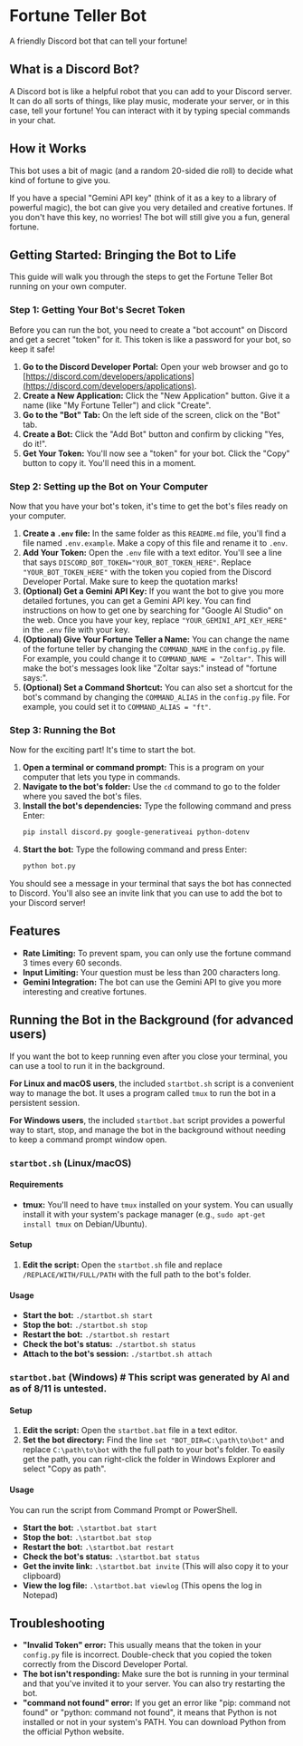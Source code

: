 # Fortune Teller Bot

A friendly Discord bot that can tell your fortune!

## What is a Discord Bot?

A Discord bot is like a helpful robot that you can add to your Discord server. It can do all sorts of things, like play music, moderate your server, or in this case, tell your fortune! You can interact with it by typing special commands in your chat.

## How it Works

This bot uses a bit of magic (and a random 20-sided die roll) to decide what kind of fortune to give you. 

If you have a special "Gemini API key" (think of it as a key to a library of powerful magic), the bot can give you very detailed and creative fortunes. If you don't have this key, no worries! The bot will still give you a fun, general fortune.

## Getting Started: Bringing the Bot to Life

This guide will walk you through the steps to get the Fortune Teller Bot running on your own computer.

### Step 1: Getting Your Bot's Secret Token

Before you can run the bot, you need to create a "bot account" on Discord and get a secret "token" for it. This token is like a password for your bot, so keep it safe!

1.  **Go to the Discord Developer Portal:** Open your web browser and go to [https://discord.com/developers/applications](https://discord.com/developers/applications).
2.  **Create a New Application:** Click the "New Application" button. Give it a name (like "My Fortune Teller") and click "Create".
3.  **Go to the "Bot" Tab:** On the left side of the screen, click on the "Bot" tab.
4.  **Create a Bot:** Click the "Add Bot" button and confirm by clicking "Yes, do it!".
5.  **Get Your Token:** You'll now see a "token" for your bot. Click the "Copy" button to copy it. You'll need this in a moment.

### Step 2: Setting up the Bot on Your Computer

Now that you have your bot's token, it's time to get the bot's files ready on your computer.

1.  **Create a `.env` file:** In the same folder as this `README.md` file, you'll find a file named `.env.example`. Make a copy of this file and rename it to `.env`.
2.  **Add Your Token:** Open the `.env` file with a text editor. You'll see a line that says `DISCORD_BOT_TOKEN="YOUR_BOT_TOKEN_HERE"`. Replace `"YOUR_BOT_TOKEN_HERE"` with the token you copied from the Discord Developer Portal. Make sure to keep the quotation marks!
3.  **(Optional) Get a Gemini API Key:** If you want the bot to give you more detailed fortunes, you can get a Gemini API key. You can find instructions on how to get one by searching for "Google AI Studio" on the web. Once you have your key, replace `"YOUR_GEMINI_API_KEY_HERE"` in the `.env` file with your key.
4.  **(Optional) Give Your Fortune Teller a Name:** You can change the name of the fortune teller by changing the `COMMAND_NAME` in the `config.py` file. For example, you could change it to `COMMAND_NAME = "Zoltar"`. This will make the bot's messages look like "Zoltar says:" instead of "fortune says:".
5.  **(Optional) Set a Command Shortcut:** You can also set a shortcut for the bot's command by changing the `COMMAND_ALIAS` in the `config.py` file. For example, you could set it to `COMMAND_ALIAS = "ft"`.

### Step 3: Running the Bot

Now for the exciting part! It's time to start the bot.

1.  **Open a terminal or command prompt:** This is a program on your computer that lets you type in commands.
2.  **Navigate to the bot's folder:** Use the `cd` command to go to the folder where you saved the bot's files.
3.  **Install the bot's dependencies:** Type the following command and press Enter:
    ```bash
    pip install discord.py google-generativeai python-dotenv
    ```
4.  **Start the bot:** Type the following command and press Enter:
    ```bash
    python bot.py
    ```

You should see a message in your terminal that says the bot has connected to Discord. You'll also see an invite link that you can use to add the bot to your Discord server!

## Features

*   **Rate Limiting:** To prevent spam, you can only use the fortune command 3 times every 60 seconds.
*   **Input Limiting:** Your question must be less than 200 characters long.
*   **Gemini Integration:** The bot can use the Gemini API to give you more interesting and creative fortunes.

## Running the Bot in the Background (for advanced users)

If you want the bot to keep running even after you close your terminal, you can use a tool to run it in the background.

**For Linux and macOS users**, the included `startbot.sh` script is a convenient way to manage the bot. It uses a program called `tmux` to run the bot in a persistent session.

**For Windows users**, the included `startbot.bat` script provides a powerful way to start, stop, and manage the bot in the background without needing to keep a command prompt window open.

### `startbot.sh` (Linux/macOS)

#### Requirements

*   **tmux:** You'll need to have `tmux` installed on your system. You can usually install it with your system's package manager (e.g., `sudo apt-get install tmux` on Debian/Ubuntu).

#### Setup

1.  **Edit the script:** Open the `startbot.sh` file and replace `/REPLACE/WITH/FULL/PATH` with the full path to the bot's folder.

#### Usage

*   **Start the bot:** `./startbot.sh start`
*   **Stop the bot:** `./startbot.sh stop`
*   **Restart the bot:** `./startbot.sh restart`
*   **Check the bot's status:** `./startbot.sh status`
*   **Attach to the bot's session:** `./startbot.sh attach`

### `startbot.bat` (Windows) # This script was generated by AI and as of 8/11 is untested.

#### Setup

1.  **Edit the script:** Open the `startbot.bat` file in a text editor.
2.  **Set the bot directory:** Find the line `set "BOT_DIR=C:\path\to\bot"` and replace `C:\path\to\bot` with the full path to your bot's folder. To easily get the path, you can right-click the folder in Windows Explorer and select "Copy as path".

#### Usage

You can run the script from Command Prompt or PowerShell.

*   **Start the bot:** `.\startbot.bat start`
*   **Stop the bot:** `.\startbot.bat stop`
*   **Restart the bot:** `.\startbot.bat restart`
*   **Check the bot's status:** `.\startbot.bat status`
*   **Get the invite link:** `.\startbot.bat invite` (This will also copy it to your clipboard)
*   **View the log file:** `.\startbot.bat viewlog` (This opens the log in Notepad)

## Troubleshooting

*   **"Invalid Token" error:** This usually means that the token in your `config.py` file is incorrect. Double-check that you copied the token correctly from the Discord Developer Portal.
*   **The bot isn't responding:** Make sure the bot is running in your terminal and that you've invited it to your server. You can also try restarting the bot.
*   **"command not found" error:** If you get an error like "pip: command not found" or "python: command not found", it means that Python is not installed or not in your system's PATH. You can download Python from the official Python website.
